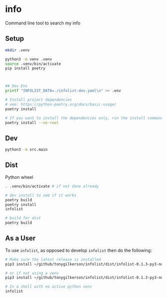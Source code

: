 # info

Command line tool to search my info

## Setup

```sh
mkdir .venv

python3 -m venv .venv
source .venv/bin/activate
pip install poetry



## Dev Env
printf "INFOLIST_DATA=./infolist-dev.yaml\n" >> .env

# Install project dependencies
# see: https://python-poetry.org/docs/basic-usage/
poetry install

# If you want to install the dependencies only, run the install command with the --no-root flag:
poetry install --no-root
```

## Dev

```sh
python3 -m src.main
```

## Dist

Python wheel

```sh
. .venv/bin/activate # if not done already

# dev install to see if it works
poetry build
poetry install
infolist

# build for dist
poetry build
```

## As a User

To use `infolist`, as opposed to develop `infolist` then do the following:

```sh
# Make sure the latest release is installed
pip3 install ~/github/tonygilkerson/infolist/dist/infolist-0.1.3-py3-none-any.whl --user

# or if not using a venv  
pip3 install ~/github/tonygilkerson/infolist/dist/infolist-0.1.3-py3-none-any.whl --break-system-packages --user  

# In a shell with no active python venv
infolist

```
